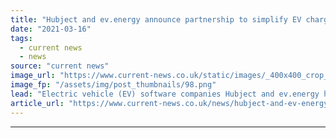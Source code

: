 ```yaml
---
title: "Hubject and ev.energy announce partnership to simplify EV charging"
date: "2021-03-16"
tags: 
  - current news
  - news
source: "current news"
image_url: "https://www.current-news.co.uk/static/images/_400x400_crop_center-center/home-charging-ev.energy.png"
image_fp: "/assets/img/post_thumbnails/98.png"
lead: "​Electric vehicle (EV) software companies Hubject and ev.energy have signed a partnership to help simplify home and public charging."
article_url: "https://www.current-news.co.uk/news/hubject-and-ev-energy-announce-partnership-to-simplify-ev-charging?utm_source=rss-feeds&utm_medium=rss&utm_campaign=rss"
---
```


---
